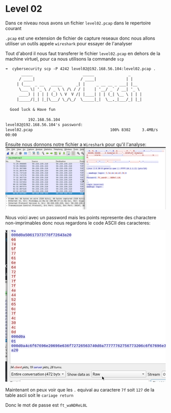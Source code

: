 # **Level 02**

Dans ce niveau nous avons un fichier `level02.pcap` dans le repertoire courant

`.pcap` est une extension de fichier de capture reseaux donc nous allons utiliser un outils appele `wireshark` pour essayer de l'analyser

Tout d'abord il nous faut transferer le fichier `level02.pcap` en dehors de la machine virtuel, pour ca nous utilisons la commande `scp`

```
➜  cybersecurity scp -P 4242 level02@192.168.56.104:level02.pcap . 
	   _____                      _____               _     
	  / ____|                    / ____|             | |    
	 | (___  _ __   _____      _| |     _ __ __ _ ___| |__  
	  \___ \| '_ \ / _ \ \ /\ / / |    | '__/ _` / __| '_ \ 
	  ____) | | | | (_) \ V  V /| |____| | | (_| \__ \ | | |
	 |_____/|_| |_|\___/ \_/\_/  \_____|_|  \__,_|___/_| |_|
                                                        
  Good luck & Have fun

          192.168.56.104 
level02@192.168.56.104's password: 
level02.pcap                                  100% 8302     3.4MB/s   00:00  
```

Ensuite nous donnons notre fichier a `Wireshark` pour qu'il l'analyse:
![Wireshark analyse notre fichier et nous donne cette chaine de caractere: ft_wandr...NDRel.L0L](wireshark1.png)

Nous voici avec un password mais les points represente des charactere non-imprimables donc nous regardons le code ASCII des caracteres:

![wireshark raw data](wireshark2.png)

Maintenant on peux voir que les `.` equival au caractere `7f` soit `127` de la table ascii soit le `cariage return`

Donc le mot de passe est `ft_waNDReL0L`


